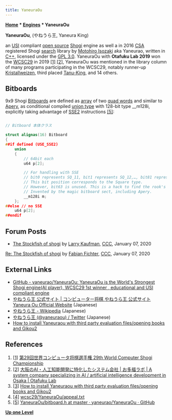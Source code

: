 ```yaml
---
title: YaneuraOu
---
```

**[Home](Home "Home") \* [Engines](Engines "Engines") \* YaneuraOu**


**YaneuraOu**, (やねうら王, Yaneura King)  

an [USI](USI "USI") compliant [open source](Category:Open_Source "Category:Open Source") [Shogi](Shogi "Shogi") engine as well a in 2016 [CSA](CSA "CSA") registered Shogi [search](Search "Search") library by [Motohiro Isozaki](Motohiro_Isozaki "Motohiro Isozaki") aka Yaneurao, written in [C++](Cpp "Cpp"), licensed under the [GPL 3.0](Free_Software_Foundation#GPL "Free Software Foundation"). YaneuraOu with **Otafuku Lab 2019** won the [WCSC29](index.php?title=WCSC29&action=edit&redlink=1 "WCSC29 (page does not exist)") in 2019 <a id="cite-note-1" href="#cite-ref-1">[1]</a> <a id="cite-note-2" href="#cite-ref-2">[2]</a>, YaneuraOu was mentioned in the library column of many programs participating in the WCSC29, notably runner-up [Kristallweizen](Kristallweizen "Kristallweizen"), third placed [Tanu-King](index.php?title=Tanu-King&action=edit&redlink=1 "Tanu-King (page does not exist)"), and 14 others.



## Bitboards


9x9 Shogi [Bitboards](Bitboards "Bitboards") are defined as [array](Array "Array") of two [quad words](Quad_Word "Quad Word") and similar to [Apery](Apery#Bitboards "Apery"), as conditional compiled [union type](https://en.wikipedia.org/wiki/Union_type) with 128-bit type \_\_m128i, explicitly taking advantage of [SSE2](SSE2 "SSE2") instructions <a id="cite-note-5" href="#cite-ref-5">[5]</a>:




```C++

// Bitboard 本体クラス

struct alignas(16) Bitboard
{
##if defined (USE_SSE2)
	union
	{
		// 64bit each
		u64 p[2];

		// For handling with SSE
		// bit0 represents SQ_11, bit1 represents SQ_12,…, bit81 represents SQ_99.
		// This bit position corresponds to the Square type.
		// However, bit63 is unused. This is a hack to find the rook's advantage with one pext by leaving here.
		// Invented by the magic bitboard sect, including Apery.
		__m128i m;
	};
##else // no SSE
	u64 p[2];
##endif

```

## Forum Posts


* [The Stockfish of shogi](http://talkchess.com/forum3/viewtopic.php?t=72754) by [Larry Kaufman](Larry_Kaufman "Larry Kaufman"), [CCC](CCC "CCC"), January 07, 2020


 [Re: The Stockfish of shogi](http://www.talkchess.com/forum3/viewtopic.php?f=2&t=72754&start=1) by [Fabian Fichter](index.php?title=Fabian_Fichter&action=edit&redlink=1 "Fabian Fichter (page does not exist)"), [CCC](CCC "CCC"), January 07, 2020
## External Links


* [GitHub - yaneurao/YaneuraOu: YaneuraOu is the World's Strongest Shogi engine(AI player), WCSC29 1st winner , educational and USI compliant engine](https://github.com/yaneurao/YaneuraOu)
* [やねうら王 公式サイト | コンピューター将棋 やねうら王 公式サイト Yaneura Ou Official Website](http://yaneuraou.yaneu.com/) (Japanese)
* [やねうら王 - Wikipedia](https://ja.wikipedia.org/wiki/%E3%82%84%E3%81%AD%E3%81%86%E3%82%89%E7%8E%8B) (Japanese)
* [やねうら王 (@yaneuraou) / Twitter](https://twitter.com/yaneuraou) (Japanese)
* [How to install Yaneuraou with third party evaluation files/opening books and Gikou2](https://www.uuunuuun.com/single-post/2017/12/09/how-to-install-yaneuraou-engine-with-third-party-evaluation-fileopening-book)


## References


1. <a id="cite-ref-1" href="#cite-note-1">[1]</a> [第29回世界コンピュータ将棋選手権 29th World Computer Shogi Championship](http://www2.computer-shogi.org/wcsc29/)
2. <a id="cite-ref-2" href="#cite-note-2">[2]</a> [大阪のAI・人工知能開発に特化したシステム会社 | お多福ラボ | A system company specializing in AI / artificial intelligence development in Osaka | Otafuku Lab](https://otafuku-lab.co/)
3. <a id="cite-ref-3" href="#cite-note-3">[3]</a> [How to install Yaneuraou with third party evaluation files/opening books and Gikou2](https://www.uuunuuun.com/single-post/2017/12/09/how-to-install-yaneuraou-engine-with-third-party-evaluation-fileopening-book)
4. <a id="cite-ref-4" href="#cite-note-4">[4]</a> [wcsc29/YaneuraOu/appeal.txt](https://www.apply.computer-shogi.org/wcsc29/appeal/YaneuraOu/appeal.txt)
5. <a id="cite-ref-5" href="#cite-note-5">[5]</a> [YaneuraOu/bitboard.h at master · yaneurao/YaneuraOu · GitHub](https://github.com/yaneurao/YaneuraOu/blob/master/source/bitboard.h)

**[Up one Level](Engines "Engines")**







 

